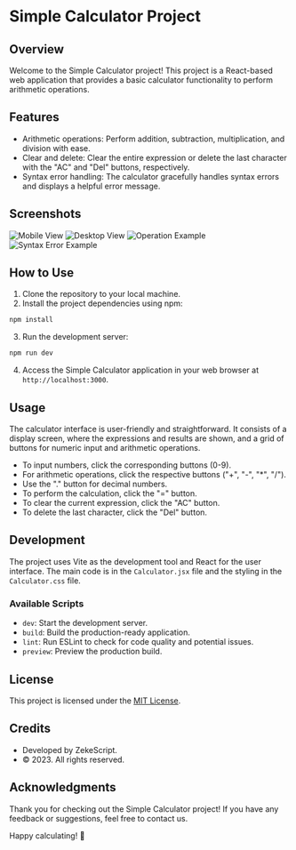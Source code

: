 # Simple Calculator Project

## Overview

Welcome to the Simple Calculator project! This project is a React-based web application that provides a basic calculator functionality to perform arithmetic operations.

## Features

- Arithmetic operations: Perform addition, subtraction, multiplication, and division with ease.
- Clear and delete: Clear the entire expression or delete the last character with the "AC" and "Del" buttons, respectively.
- Syntax error handling: The calculator gracefully handles syntax errors and displays a helpful error message.

## Screenshots

![Mobile View](https://github.com/ZekeScript/simple-calc/assets/57415369/cb64ad74-12e6-4b2d-a162-f946601c98ee)
![Desktop View](https://github.com/ZekeScript/simple-calc/assets/57415369/d679aa25-27bb-48df-86eb-f1091a803371)
![Operation Example](https://github.com/ZekeScript/simple-calc/assets/57415369/81c56cfb-01cd-438e-8538-4cac42a59b69)
![Syntax Error Example](https://github.com/ZekeScript/simple-calc/assets/57415369/c5ec54da-65b3-4f72-b7c8-1097f8b3a2d2)

## How to Use

1. Clone the repository to your local machine.
2. Install the project dependencies using npm:

```bash
npm install
```

3. Run the development server:

```bash
npm run dev
```

4. Access the Simple Calculator application in your web browser at `http://localhost:3000`.

## Usage

The calculator interface is user-friendly and straightforward. It consists of a display screen, where the expressions and results are shown, and a grid of buttons for numeric input and arithmetic operations.

- To input numbers, click the corresponding buttons (0-9).
- For arithmetic operations, click the respective buttons ("+", "-", "*", "/").
- Use the "." button for decimal numbers.
- To perform the calculation, click the "=" button.
- To clear the current expression, click the "AC" button.
- To delete the last character, click the "Del" button.

## Development

The project uses Vite as the development tool and React for the user interface. The main code is in the `Calculator.jsx` file and the styling in the `Calculator.css` file.

### Available Scripts

- `dev`: Start the development server.
- `build`: Build the production-ready application.
- `lint`: Run ESLint to check for code quality and potential issues.
- `preview`: Preview the production build.

## License

This project is licensed under the [MIT License](LICENSE).

## Credits

- Developed by ZekeScript.
- © 2023. All rights reserved.

## Acknowledgments

Thank you for checking out the Simple Calculator project! If you have any feedback or suggestions, feel free to contact us.

Happy calculating! 🧮
